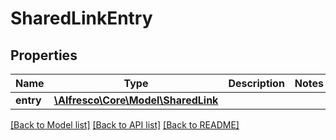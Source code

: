 # SharedLinkEntry

## Properties
Name | Type | Description | Notes
------------ | ------------- | ------------- | -------------
**entry** | [**\Alfresco\Core\Model\SharedLink**](SharedLink.md) |  | 

[[Back to Model list]](../README.md#documentation-for-models) [[Back to API list]](../README.md#documentation-for-api-endpoints) [[Back to README]](../README.md)


